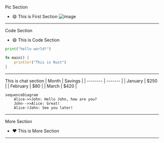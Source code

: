 Pic Section

- 😄 This is First Section
![image](https://github.com/user-attachments/assets/77d97dec-89d7-467f-bf81-ee0234eb37cc)

---

Code Section
- 😄 This is Code Section
```python
print("hello world!")

```

```rust
fn main() {
    println!("This is Rust")
}
```
---
This is chat section
| Month    | Savings |
| -------- | ------- |
| January  | $250    |
| February | $80     |
| March    | $420    |


```mermaid
sequenceDiagram
    Alice->>John: Hello John, how are you?
    John-->>Alice: Great!
    Alice-)John: See you later!

```

---

More Section
- ❤️ This is More Section

---

